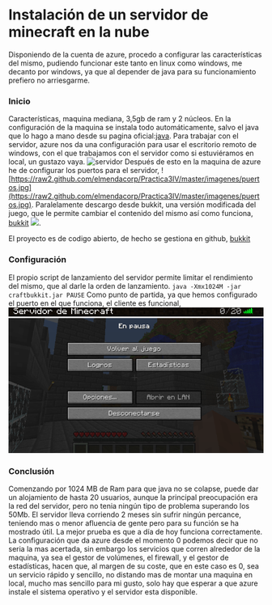 # Instalación de un servidor de minecraft en la nube
Disponiendo de la cuenta de azure, procedo a configurar las características del mismo, pudiendo funcionar este tanto en linux como windows, me decanto por windows, ya que al depender de java para su funcionamiento prefiero no arriesgarme.
### Inicio
Características, maquina mediana, 3,5gb de ram y 2 núcleos.
En la configuración de la maquina se instala todo automáticamente, salvo el java que lo hago a mano desde su pagina oficial:[java](http://javadl.sun.com/webapps/download/AutoDL?BundleId=81821).
Para trabajar con el servidor, azure nos da una configuración para usar el escritorio remoto de windows, con el que trabajamos con el servidor como si estuviéramos en local, un gustazo vaya.
![servidor](http://raw2.github.com/elmendacorp/Practica3IV/master/imagenes/conectar.jpg)
Después de esto en la maquina de azure he de configurar los puertos para el servidor,
![https://raw2.github.com/elmendacorp/Practica3IV/master/imagenes/puertos.jpg](https://raw2.github.com/elmendacorp/Practica3IV/master/imagenes/puertos.jpg). Paralelamente descargo desde bukkit, una versión modificada del juego, que le permite cambiar el contenido del mismo así como funciona, [bukkit](http://wiki.bukkit.org/Setting_up_a_server)
![](http://raw2.github.com/elmendacorp/Practica3IV/master/imagenes/Captura1.jpg).

El proyecto es de codigo abierto, de hecho se gestiona en github,
[bukkit](https://github.com/Bukkit/Bukkit)
### Configuración
El propio script de lanzamiento del servidor permite limitar el rendimiento del mismo, que al darle la orden de lanzamiento.
`java -Xmx1024M -jar craftbukkit.jar
PAUSE`
Como punto de partida, ya que hemos configurado el puerto en el que funciona, el cliente es funcional,
![img](https://github.com/elmendacorp/Practica3IV/raw/master/imagenes/corre.PNG)
![juego](https://github.com/elmendacorp/Practica3IV/raw/master/imagenes/juego.PNG)
### Conclusión
Comenzando por 1024 MB de Ram para que java no se colapse, puede dar un alojamiento de hasta 20 usuarios, aunque la principal preocupación era la red del servidor, pero no tenia ningún tipo de problema superando los 50Mb.
El servidor lleva corriendo 2 meses sin sufrir ningún percance, teniendo mas o menor afluencia de gente pero para su función se ha mostrado útil. La mejor prueba es que a día de hoy funciona correctamente.
La configuración que da azure desde el momento 0 podemos decir que no seria la mas acertada, sin embargo los servicios que corren alrededor de la maquina, ya sea el gestor de volúmenes, el firewall, y el gestor de estadísticas, hacen que, al margen de su coste, que en este caso es 0, sea un servicio rápido y sencillo, no distando mas de montar una maquina en local, mucho mas sencillo para mi gusto, solo hay que esperar a que azure instale el sistema operativo y el servidor esta disponible.
